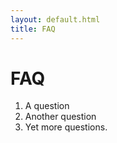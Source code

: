 ```yaml
---
layout: default.html
title: FAQ
---
```


FAQ
===

1. A question
2. Another question
3. Yet more questions.

